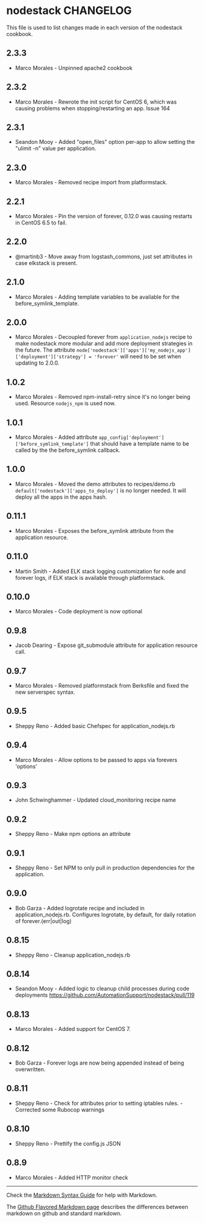nodestack CHANGELOG
===================

This file is used to list changes made in each version of the nodestack cookbook.

2.3.3
---

- Marco Morales - Unpinned apache2 cookbook

2.3.2
---

- Marco Morales - Rewrote the init script for CentOS 6, which was causing problems when stopping/restarting an app. Issue 164

2.3.1
---

- Seandon Mooy - Added "open_files" option per-app to allow setting the "ulimit -n" value per application.

2.3.0
---

- Marco Morales - Removed recipe import from platformstack.

2.2.1
---

- Marco Morales - Pin the version of forever, 0.12.0 was causing restarts in CentOS 6.5 to fail.

2.2.0
---

- @martinb3 - Move away from logstash_commons, just set attributes in case elkstack is present.

2.1.0
---
- Marco Morales - Adding template variables to be available for the before_symlink_template.

2.0.0
---
- Marco Morales - Decoupled forever from `application_nodejs` recipe to make nodestack more modular and add more deployment strategies in the future. The attribute `node['nodestack']['apps']['my_nodejs_app']['deployment']['strategy'] = 'forever'` will need to be set when updating to 2.0.0.

1.0.2
---
- Marco Morales - Removed npm-install-retry since it's no longer being used. Resource `nodejs_npm` is used now.

1.0.1
---
- Marco Morales - Added attribute `app_config['deployment']['before_symlink_template']` that should have a template name to be called by the the before_symlink callback.

1.0.0
---
- Marco Morales - Moved the demo attributes to recipes/demo.rb `default['nodestack']['apps_to_deploy']` is no longer needed. It will deploy all the apps in the apps hash.

0.11.1
---
- Marco Morales - Exposes the before_symlink attribute from the application resource.

0.11.0
---
- Martin Smith - Added ELK stack logging customization for node and forever logs, if ELK stack is available through platformstack.

0.10.0
---
- Marco Morales - Code deployment is now optional

0.9.8
---
- Jacob Dearing - Expose git_submodule attribute for application resource call.

0.9.7
---
- Marco Morales - Removed platformstack from Berksfile and fixed the new serverspec syntax.

0.9.5
-----
- Sheppy Reno - Added basic Chefspec for application_nodejs.rb

0.9.4
---
- Marco Morales - Allow options to be passed to apps via forevers 'options'

0.9.3
-----
- John Schwinghammer - Updated cloud_monitoring recipe name

0.9.2
-----
- Sheppy Reno - Make npm options an attribute

0.9.1
-----
- Sheppy Reno - Set NPM to only pull in production dependencies for the application.

0.9.0
-----
- Bob Garza - Added logrotate recipe and included in application_nodejs.rb.  Configures logrotate, by default, for daily rotation of forever.(err|out|log)

0.8.15
------
- Sheppy Reno - Cleanup application_nodejs.rb

0.8.14
------
- Seandon Mooy - Added logic to cleanup child processes during code deployments https://github.com/AutomationSupport/nodestack/pull/119

0.8.13
------
- Marco Morales - Added support for CentOS 7.

0.8.12
------
- Bob Garza - Forever logs are now being appended instead of being overwritten.

0.8.11
------
- Sheppy Reno - Check for attributes prior to setting iptables rules.
              - Corrected some Rubocop warnings

0.8.10
------
- Sheppy Reno - Prettify the config.js JSON

0.8.9
-----
- Marco Morales - Added HTTP monitor check


- - -
Check the [Markdown Syntax Guide](http://daringfireball.net/projects/markdown/syntax) for help with Markdown.

The [Github Flavored Markdown page](http://github.github.com/github-flavored-markdown/) describes the differences between markdown on github and standard markdown.
